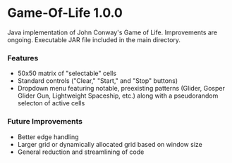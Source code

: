 # Game-Of-Life 1.0.0
Java implementation of John Conway's Game of Life. Improvements are ongoing. Executable JAR file included in the main directory.

### Features
- 50x50 matrix of "selectable" cells
- Standard controls ("Clear," "Start," and "Stop" buttons)
- Dropdown menu featuring notable, preexisting patterns (Glider, Gosper Glider Gun, Lightweight Spaceship, etc.) along with a pseudorandom selecton of active cells

### Future Improvements
- Better edge handling
- Larger grid or dynamically allocated grid based on window size
- General reduction and streamlining of code
